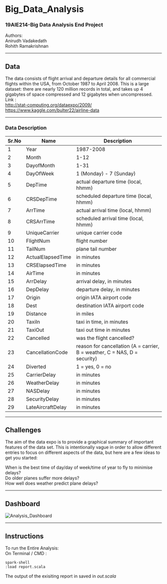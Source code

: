 # Big_Data_Analysis
### 19AIE214-Big Data Analysis End Project   
Authors:  
Anirudh Vadakedath     
Rohith Ramakrishnan   
<hr style=\"border:0.5px solid gray\"> </hr>

## Data
The data consists of flight arrival and departure details for all commercial flights within the USA, from October 1987 to April 2008. This is a large dataset: there are nearly 120 million records in total, and takes up 4 gigabytes of space compressed and 12 gigabytes when uncompressed.  
Link :  
<a>http://stat-computing.org/dataexpo/2009/</a>
https://www.kaggle.com/bulter22/airline-data
  
<hr style=\"border:0.5px solid gray\"> </hr>

### Data Description
| Sr.No |	Name |	Description |
|-------|------|--------------|
|1  | Year	|1987-2008
|2	|Month	|1-12
|3	|DayofMonth	|1-31
|4	|DayOfWeek	|1 (Monday) - 7 (Sunday)
|5	|DepTime	|actual departure time (local, hhmm)
|6	|CRSDepTime	|scheduled departure time (local, hhmm)
|7	|ArrTime	|actual arrival time (local, hhmm)
|8	|CRSArrTime	|scheduled arrival time (local, hhmm)
|9	|UniqueCarrier	|unique carrier code
|10	|FlightNum	|flight number
|11	|TailNum	|plane tail number
|12	|ActualElapsedTime	|in minutes
|13	|CRSElapsedTime	|in minutes
|14	|AirTime	|in minutes
|15	|ArrDelay	|arrival delay, in minutes
|16	|DepDelay	|departure delay, in minutes
|17	|Origin	|origin IATA airport code
|18	|Dest	|destination IATA airport code
|19	|Distance	|in miles
|20	|TaxiIn	|taxi in time, in minutes
|21	|TaxiOut	|taxi out time in minutes
|22	|Cancelled|	was the flight cancelled?
|23	|CancellationCode	|reason for cancellation (A = carrier, B = weather, C = NAS, D = security)
|24	|Diverted	|1 = yes, 0 = no
|25	|CarrierDelay	|in minutes
|26	|WeatherDelay	|in minutes
|27	|NASDelay	|in minutes
|28	|SecurityDelay	|in minutes
|29	|LateAircraftDelay	|in minutes
<hr style=\"border:0.5px solid gray\"> </hr>

## Challenges
The aim of the data expo is to provide a graphical summary of important features of the data set. This is intentionally vague in order to allow different entries to focus on different aspects of the data, but here are a few ideas to get you started:  

  When is the best time of day/day of week/time of year to fly to minimise delays?  
  Do older planes suffer more delays?  
  How well does weather predict plane delays?  
<hr style=\"border:0.5px solid gray\"> </hr>

## Dashboard
![Analysis_Dashboard](https://user-images.githubusercontent.com/55501708/115195544-83eda080-a10c-11eb-8ec6-7497406bb17d.jpg)
<hr style=\"border:0.5px solid gray\"> </hr>

## Instructions
To run the Entire Analysis:  
On Terminal / CMD :  
```
spark-shell  
:load report.scala
```  
The output of the exisiting report in saved in <i>out.scala</i> 
